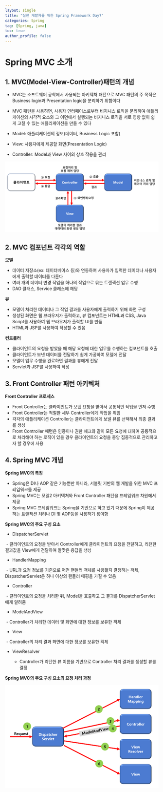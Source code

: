 ```yaml
---
layout: single
title: "실전 개발자를 위한 Spring Framework Day7"
categories: Spring
tag: [Spring, java]
toc: true
author_profile: false
---
```

# Spring MVC 소개

## 1. MVC(Model-View-Controller)패턴의 개념

* MVC는 소프트웨어 공학에서 사용되는 아키텍처 패턴으로 MVC 패턴의 주 목적은 Business login과 Presentation logic을 분리하기 위함이다
* MVC 패턴을 사용하면, 사용자 인터페이스로부터 비지니스 로직을 분리하여 애플리케이션의 시각적 요소와 그 이면에서 실행되는 비지니스 로직을 서로 영향 없이 쉽게 고칠 수 있는 애플리케이션을 만들 수 있다

* Model: 애플리케이션의 정보(데이터, Business Logic 포함)
* View: 사용자에게 제공할 화면(Presentation Logic)
* Controller: Model과 View 사이의 상호 작용을 관리



<img src="../../images/Spring/day7/image2.png" alt="image-20211118011719672" style="zoom: 70%;" />



## 2. MVC 컴포넌트 각각의 역할

**모델**

* 데이터 저장소(ex: 데이터베이스 등)와 연동하여 사용자가 입력한 데이터나 사용자에게 출력할 데이터를 다룬다
* 여러 개의 데이터 변경 작업을 하나의 작업으로 묶는 트랜잭션 업무 수행
* DAO 클래스, Service 클래스에 해당



**뷰**

* 모델이 처리한 데이터나 그 작업 결과를 사용자에게 출력하기 위해 화면 구성
* 생성된 화면은 웹 브라우저가 출력하고, 뷰 컴포넌트는 HTML과 CSS, Java Script를 사용하여 웹 브라우저가 출력할 UI를 만듦
* HTML과 JSP를 사용하여 작성할 수 있음



**컨트롤러**

* 클라이언트의 요청을 받았을 때 해당 요청에 대한 업무를 수행하는 컴포넌트를 호출
* 클라이언트가 보낸 데이터를 전달하기 쉽게 가공하여 모델에 전달
* 모델이 업무 수행을 완료하면 결과를 뷰에게 전달
* Servlet과 JSP를 사용하여 작성



## 3. Front Controller 패턴 아키텍처

**Front Controller 프로세스**

* Front Controller는 클라이언트가 보낸 요청을 받아서 공통적인 작업을 먼저 수행
* Front Controller는 적절한 세부 Controller에게 작업을 위임
* 각각의 애플리케이션 Controller는 클라이언트에게 보낼 뷰를 선택해서 최종 결과를 생성
* Front Controller 패턴은 인증이나 권한 체크와 같이 모든 요청에 대하여 공통적으로 처리해야 하는 로직이 있을 경우 클라이언트의 요청을 중앙 집중적으로 관리하고자 할 경우에 사용



## 4. Spring MVC 개념

**Spring MVC의 특징**

* Spring은 DI나 AOP 같은 기능뿐만 아니라, 서블릿 기반의 웹 개발을 위한 MVC 프레임워크를 제공
* Spring MVC는 모델2 아키텍처와 Front Controller 패턴을 프레임워크 차원에서 제공
* Spring MVC 프레임워크는 Spring을 기반으로 하고 있기 때문에 Spring이 제공하는 트랜잭션 처리나 DI 및 AOP등을 사용하기 용이함



**Spring MVC의 주요 구성 요소**

* DispatcherServlet

​	- 클라이언트의 요청을 받아서 Controller에게 클라이언트의 요청을 전달하고, 리턴한 결과값을 View에게 전달하여 알맞은 응답을 생성

* HandlerMapping

​	- URL과 요청 정보를 기준으로 어떤 핸들러 객체를 사용할지 결정하는 객체, DispatcherServlet은 하나 이상의 핸들러 매핑을 가질 수 있음

* Controller

​	- 클라이언트의 요청을 처리한 뒤, Model을 호출하고 그 결과를 DispatcherServlet에게 알려줌

* ModelAndView

​	- Controller가 처리한 데이터 및 화면에 대한 정보를 보유한 객체

* View

​	- Controller의 처리 결과 화면에 대한 정보를 보유한 객체

* ViewResolver

	- Controller가 리턴한 뷰 이름을 기반으로 Controller 처리 결과를 생성할 뷰를 결정



**Spring MVC의 주요 구성 요소의 요청 처리 과정**

<img src="../../images/Spring/day7/image1.png" alt="image-20211118011719672" style="zoom: 70%;" />
